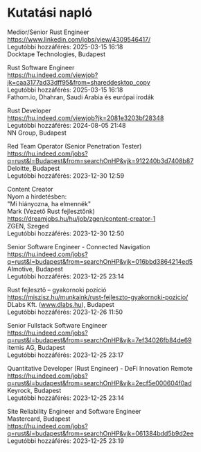 # Kutatási napló

Medior/Senior Rust Engineer\
https://www.linkedin.com/jobs/view/4309546417/ \
Legutóbbi hozzáférés: 2025-03-15 16:18 \
Docktape Technologies, Budapest

Rust Software Engineer\
https://hu.indeed.com/viewjob?jk=caa3177ad33dff95&from=shareddesktop_copy \
Legutóbbi hozzáférés: 2025-03-15 16:18 \
Fathom.io, Dhahran, Saudi Arabia és európai irodák

Rust Developer\
https://hu.indeed.com/viewjob?jk=2081e3203bf28348 \
Legutóbbi hozzáférés: 2024-08-05 21:48\
NN Group, Budapest

Red Team Operator (Senior Penetration Tester)\
https://hu.indeed.com/jobs?q=rust&l=Budapest&from=searchOnHP&vjk=912240b3d7408b87 \
Deloitte, Budapest\
Legutóbbi hozzáférés: 2023-12-30 12:59

Content Creator\
Nyom a hirdetésben:\
"Mi hiányozna, ha elmennék"\
Mark (Vezető Rust fejlesztőnk)\
https://dreamjobs.hu/hu/job/zgen/content-creator-1 \
ZGEN, Szeged\
Legutóbbi hozzáférés: 2023-12-30 12:50

Senior Software Engineer - Connected Navigation\
https://hu.indeed.com/jobs?q=rust&l=budapest&from=searchOnHP&vjk=016bbd3864214ed5 \
AImotive, Budapest \
Legutóbbi hozzáférés: 2023-12-25 23:14

Rust fejlesztő – gyakornoki pozíció\
https://miszisz.hu/munkaink/rust-fejleszto-gyakornoki-pozicio/ \
DLabs Kft. (www.dlabs.hu), Budapest\
Legutóbbi hozzáférés: 2023-12-26 11:50

Senior Fullstack Software Engineer\
https://hu.indeed.com/jobs?q=rust&l=budapest&from=searchOnHP&vjk=7ef34026fb84de69 \
itemis AG, Budapest\
Legutóbbi hozzáférés: 2023-12-25 23:17

Quantitative Developer (Rust Engineer) - DeFi Innovation Remote\
https://hu.indeed.com/jobs?q=rust&l=budapest&from=searchOnHP&vjk=2ecf5e000604f0ad \
Keyrock, Budapest\
Legutóbbi hozzáférés: 2023-12-25 23:14

Site Reliability Engineer and Software Engineer\
Mastercard, Budapest\
https://hu.indeed.com/jobs?q=rust&l=budapest&from=searchOnHP&vjk=061384bdd5b9d2ee \
Legutóbbi hozzáférés: 2023-12-25 23:19
